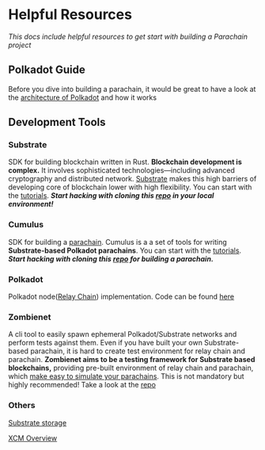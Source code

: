 # Helpful Resources

_This docs include helpful resources to get start with building a Parachain project_ 

## Polkadot Guide

Before you dive into building a parachain, it would be great to have a look at the [architecture of Polkadot](https://wiki.polkadot.network/docs/learn-architecture) and how it works

## Development Tools
### Substrate

SDK for building blockchain written in Rust. **Blockchain development is complex.** It involves sophisticated technologies—including advanced cryptography and distributed network. [Substrate](https://docs.substrate.io) makes this high barriers of developing core of blockchain lower with high flexibility. You can start with the [tutorials](https://docs.substrate.io/tutorials/get-started/). **_Start hacking with cloning this [repo](https://github.com/paritytech/substrate) in your local environment!_**

### Cumulus

SDK for building a [parachain](https://wiki.polkadot.network/docs/learn-parachains). Cumulus is a a set of tools for writing **Substrate-based Polkadot parachains**. You can start with the [tutorials](https://docs.substrate.io/tutorials/connect-relay-and-parachains/). **_Start hacking with cloning this [repo](https://github.com/paritytech/cumulus) for building a parachain._**

### Polkadot

Polkadot node([Relay Chain](https://wiki.polkadot.network/docs/learn-architecture#relay-chain)) implementation. Code can be found [here](https://github.com/paritytech/polkadot)

### Zombienet

A cli tool to easily spawn ephemeral Polkadot/Substrate networks and perform tests against them. Even if you have built your own Substrate-based parachain, it is hard to create test environment for relay chain and parachain. **Zombienet aims to be a testing framework for Substrate based blockchains,** providing pre-built environment of relay chain and parachain, which [make easy to simulate your parachains](https://docs.substrate.io/test/simulate-parachains/). This is not mandatory but highly recommended! Take a look at the [repo](https://github.com/paritytech/zombienet)

### Others 

[Substrate storage](https://www.shawntabrizi.com/substrate/substrate-storage-deep-dive/)

[XCM Overview](https://www.youtube.com/watch?v=kAAzgpTAMZ4&list=RDCMUCB7PbjuZLEba_znc7mEGNgw&index=21)


